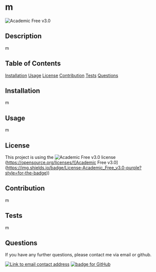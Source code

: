 
  # m
  ![Academic Free v3.0](https://img.shields.io/badge/License-Academic_Free_v3.0-purple?style=for-the-badge)

  ## Description
  m

  ## Table of Contents
  [Installation](#Installation)
  [Usage](#Usage)
  [License](#License)
  [Contribution](#Contribution)
  [Tests](#Tests)
  [Questions](#Questions)

  ## Installation
  m
  
  ## Usage
  m
  
  ## License
  This project is using the ![Academic Free v3.0](https://img.shields.io/badge/License-Academic_Free_v3.0-purple?style=for-the-badge) license
  (https://opensource.org/licenses/![Academic Free v3.0](https://img.shields.io/badge/License-Academic_Free_v3.0-purple?style=for-the-badge))
  
  ## Contribution 
  m
  
  ## Tests
  m
  
  ## Questions
  If you have any further questions, please contact me via email or github.

  <a href="mailto:m"><img alt="Link to email contact address" src="https://img.shields.io/badge/Gmail-D14836?style=for-the-badge&logo=gmail&logoColor=white"/></a>  <a href="https://github.com/m"><img alt="badge for GitHub" src="https://img.shields.io/badge/github-%23121011.svg?style=for-the-badge&logo=github&logoColor=white" target="_blank" /></a>
  

  